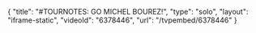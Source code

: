 {
    "title": "#TOURNOTES: GO MICHEL BOUREZ!",
    "type": "solo",
    "layout": "iframe-static",
    "videoId": "6378446",
    "url": "\/tvpembed\/6378446"
}